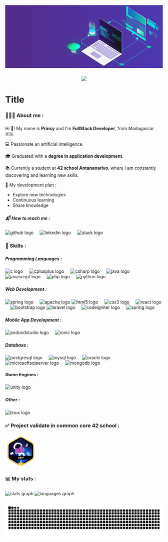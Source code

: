 <div align="center">
  <img height="200" src="	https://github.com/PrincyRaks/PrincyRaks/blob/main/banner.gif?raw=true"  />
</div>

###

<div align="center">
  <img src="https://visitor-badge.laobi.icu/badge?page_id=PrincyRaks.PrincyRaks&left_color=gray&right_color=blue"  />
</div>

###

<h1 align="left">Title</h1>

###

<h3 align="left">​🧑🏻‍💻​ About me :</h3>

###

Hi ​👋​! My name is **Princy** and I'm **FullStack Developer**, from Madagascar ​​🇲🇬​.

​​💻 ​Passionate an artificial intelligence.

​​🎓​ Graduated with a **degree in application development**.

​​​📚​ Currently a student at **42 school Antananarivo**, where I am constantly discovering and learning new skills.

​🌱​ My development plan :
 - Explore new technologies
- Continuous learning
- Share knowledge

###

<h5 align="left">📬 How to reach me :</h5>

###

<div align="left">
  <img src="https://skillicons.dev/icons?i=github" height="40" alt="github logo"  />
  <img width="12" />
  <img src="https://cdn.jsdelivr.net/gh/devicons/devicon/icons/linkedin/linkedin-original.svg" height="40" alt="linkedin logo"  />
  <img width="12" />
  <img src="https://cdn.jsdelivr.net/gh/devicons/devicon/icons/slack/slack-original.svg" height="40" alt="slack logo"  />
</div>

###

<h3 align="left">​​​🎯​​ Skills :</h3>

###

<h5 align="left">Programming Languages :</h5>

###

<div align="left">
  <img src="https://cdn.jsdelivr.net/gh/devicons/devicon/icons/c/c-original.svg" height="40" alt="c logo"  />
  <img width="12" />
  <img src="https://cdn.jsdelivr.net/gh/devicons/devicon/icons/cplusplus/cplusplus-original.svg" height="40" alt="cplusplus logo"  />
  <img width="12" />
  <img src="https://cdn.jsdelivr.net/gh/devicons/devicon/icons/csharp/csharp-original.svg" height="40" alt="csharp logo"  />
  <img width="12" />
  <img src="https://cdn.jsdelivr.net/gh/devicons/devicon/icons/java/java-original.svg" height="40" alt="java logo"  />
  <img width="12" />
  <img src="https://cdn.jsdelivr.net/gh/devicons/devicon/icons/javascript/javascript-original.svg" height="40" alt="javascript logo"  />
  <img width="12" />
  <img src="https://cdn.jsdelivr.net/gh/devicons/devicon/icons/php/php-original.svg" height="40" alt="php logo"  />
  <img width="12" />
  <img src="https://cdn.jsdelivr.net/gh/devicons/devicon/icons/python/python-original.svg" height="40" alt="python logo"  />
</div>

###

<h5 align="left">Web Development :</h5>

###

<div align="left">
  <img src="https://cdn.jsdelivr.net/gh/devicons/devicon/icons/spring/spring-original.svg" height="40" alt="spring logo"  />
  <img width="12" />
  <img src="https://cdn.jsdelivr.net/gh/devicons/devicon/icons/apache/apache-original.svg" height="40" alt="apache logo"  />
  <img src="https://cdn.jsdelivr.net/gh/devicons/devicon/icons/html5/html5-original.svg" height="40" alt="html5 logo"  />
  <img width="12" />
  <img src="https://cdn.jsdelivr.net/gh/devicons/devicon/icons/css3/css3-original.svg" height="40" alt="css3 logo"  />
  <img width="12" />
  <img src="https://cdn.jsdelivr.net/gh/devicons/devicon/icons/react/react-original.svg" height="40" alt="react logo"  />
  <img width="12" />
  <img src="https://cdn.jsdelivr.net/gh/devicons/devicon/icons/bootstrap/bootstrap-original.svg" height="40" alt="bootstrap logo"  />
   <img src="https://cdn.jsdelivr.net/gh/devicons/devicon/icons/laravel/laravel-original.svg" height="40" alt="laravel logo"  />
  <img width="12" />
  <img src="https://cdn.jsdelivr.net/gh/devicons/devicon/icons/codeigniter/codeigniter-plain.svg" height="40" alt="codeigniter logo"  />
  <img width="12" />
  <img src="https://cdn.jsdelivr.net/gh/devicons/devicon/icons/spring/spring-original.svg" height="40" alt="spring logo"  />
</div>

###

<h5 align="left">Mobile App Development :</h5>

###

<div align="left">
  <img src="https://cdn.jsdelivr.net/gh/devicons/devicon/icons/androidstudio/androidstudio-original.svg" height="40" alt="androidstudio logo"  />
  <img width="12" />
  <img src="https://cdn.simpleicons.org/ionic/3880FF" height="40" alt="ionic logo"  />
</div>

###

<h5 align="left">Database :</h5>

###

<div align="left">
  <img src="https://cdn.jsdelivr.net/gh/devicons/devicon/icons/postgresql/postgresql-original.svg" height="40" alt="postgresql logo"  />
  <img width="12" />
  <img src="https://cdn.jsdelivr.net/gh/devicons/devicon/icons/mysql/mysql-original.svg" height="40" alt="mysql logo"  />
  <img width="12" />
  <img src="https://cdn.jsdelivr.net/gh/devicons/devicon/icons/oracle/oracle-original.svg" height="40" alt="oracle logo"  />
  <img width="12" />
  <img src="https://cdn.jsdelivr.net/gh/devicons/devicon/icons/microsoftsqlserver/microsoftsqlserver-plain.svg" height="40" alt="microsoftsqlserver logo"  />
  <img width="12" />
  <img src="https://cdn.jsdelivr.net/gh/devicons/devicon/icons/mongodb/mongodb-original.svg" height="40" alt="mongodb logo"  />
</div>

<h5 align="left">Game Engines :</h5>

###

<div align="left">
  <img src="https://cdn.simpleicons.org/unity/FFFFFF" height="40" alt="unity logo"  />
</div>

###

<h5 align="left">Other :</h5>

###

<div align="left">
  <img src="https://cdn.jsdelivr.net/gh/devicons/devicon/icons/linux/linux-original.svg" height="40" alt="linux logo"  />
</div>

###

<h3 align="left">✅​ Project validate in common core 42 school :</h3>

###

<div align="left">
  <img height="100" src="https://github.com/PrincyRaks/PrincyRaks/blob/main/badges/libftm.png?raw=true"  />
</div>

###

<h3 align="left">📊​ My stats :</h3>

###

<div align="left">
  <img src="https://github-readme-stats.vercel.app/api?username=PrincyRaks&hide_title=false&hide_rank=false&show_icons=true&include_all_commits=true&count_private=true&disable_animations=false&theme=algolia&locale=en&hide_border=false&order=1" height="170" alt="stats graph"  />
  <img src="https://github-readme-stats.vercel.app/api/top-langs?username=PrincyRaks&locale=en&hide_title=false&layout=compact&card_width=320&langs_count=5&theme=algolia&hide_border=false&order=2" height="170" alt="languages graph"  />
</div>

###

<img src="https://raw.githubusercontent.com/PrincyRaks/PrincyRaks/output/snake.svg" alt="Snake animation" />

###
